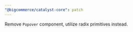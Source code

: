 ```yaml
---
"@bigcommerce/catalyst-core": patch
---
```


Remove `Popover` component, utilize radix primitives instead.
